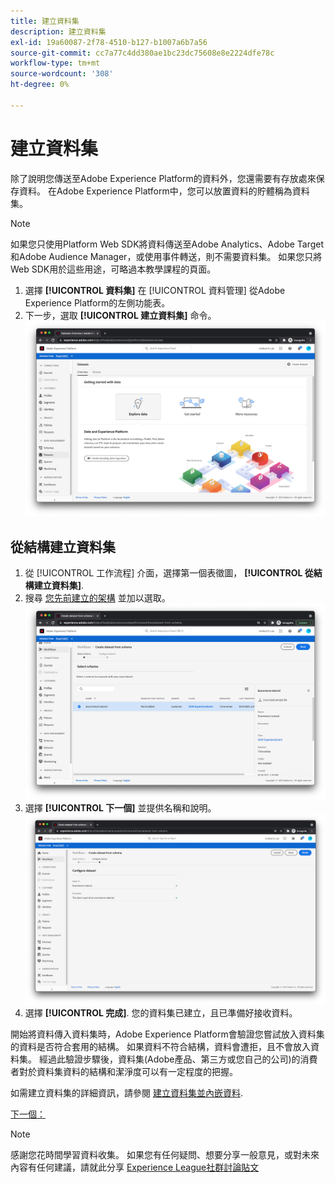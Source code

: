 ```yaml
---
title: 建立資料集
description: 建立資料集
exl-id: 19a60087-2f78-4510-b127-b1007a6b7a56
source-git-commit: cc7a77c4dd380ae1bc23dc75608e8e2224dfe78c
workflow-type: tm+mt
source-wordcount: '308'
ht-degree: 0%

---
```


# 建立資料集

除了說明您傳送至Adobe Experience Platform的資料外，您還需要有存放處來保存資料。 在Adobe Experience Platform中，您可以放置資料的貯體稱為資料集。

>[!NOTE]
>
>如果您只使用Platform Web SDK將資料傳送至Adobe Analytics、Adobe Target和Adobe Audience Manager，或使用事件轉送，則不需要資料集。 如果您只將Web SDK用於這些用途，可略過本教學課程的頁面。

1. 選擇 **[!UICONTROL 資料集]** 在 [!UICONTROL 資料管理] 從Adobe Experience Platform的左側功能表。
1. 下一步，選取 **[!UICONTROL 建立資料集]** 命令。
   ![資料集檢視](../assets/datasets-view.png)

## 從結構建立資料集

1. 從 [!UICONTROL 工作流程] 介面，選擇第一個表徵圖， **[!UICONTROL 從結構建立資料集]**.
1. 搜尋 [您先前建立的架構](create-a-schema.md) 並加以選取。
   ![方案選擇](../assets/schema-selection.png)
1. 選擇 **[!UICONTROL 下一個]** 並提供名稱和說明。
   ![資料集名稱和說明](../assets/dataset-name-description.png)
1. 選擇 **[!UICONTROL 完成]**. 您的資料集已建立，且已準備好接收資料。

開始將資料傳入資料集時，Adobe Experience Platform會驗證您嘗試放入資料集的資料是否符合套用的結構。 如果資料不符合結構，資料會遭拒，且不會放入資料集。 經過此驗證步驟後，資料集(Adobe產品、第三方或您自己的公司)的消費者對於資料集資料的結構和潔淨度可以有一定程度的把握。

如需建立資料集的詳細資訊，請參閱 [建立資料集並內嵌資料](/help/platform/data-ingestion/create-datasets-and-ingest-data.md).

[下一個： ](create-a-datastream.md)

>[!NOTE]
>
>感謝您花時間學習資料收集。 如果您有任何疑問、想要分享一般意見，或對未來內容有任何建議，請就此分享 [Experience League社群討論貼文](https://experienceleaguecommunities.adobe.com/t5/adobe-experience-platform-launch/tutorial-discussion-use-adobe-experience-platform-data/m-p/543877)

